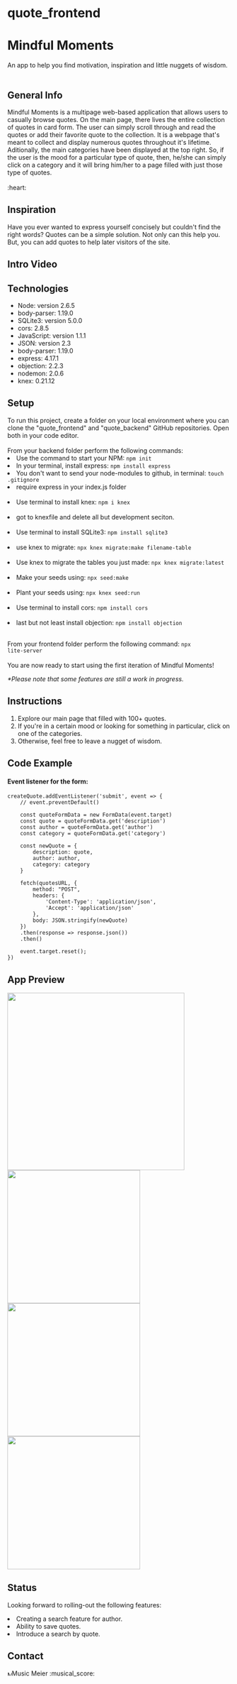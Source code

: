# quote_frontend
<h1>Mindful Moments</h1>
An app to help you find motivation, inspiration and little nuggets of wisdom.
<br></br>
<h2>General Info</h2>
<p>
Mindful Moments is a multipage web-based application that allows users to casually browse quotes. On the main page, there lives the entire collection of quotes in card form. The user can simply scroll through and read the quotes or add their favorite quote to the collection. It is a webpage that's meant to collect and display numerous quotes throughout it's lifetime. Aditionally, the main categories have been displayed at the top right. So, if the user is the mood for a particular type of quote, then, he/she can simply click on a category and it will bring him/her to a page filled with just those type of quotes.<br>
<br>:heart:</br>
</p>

<h2>Inspiration</h2>

<p>
 Have you ever wanted to express yourself concisely but couldn't find the right words? Quotes can be a simple solution. Not only can this help you. But, you can add quotes to help later visitors of the site. 
</p>

<h2>Intro Video</h2>

<h2>Technologies</h2>

<ul>
 <li>Node: version 2.6.5</li>
 <li>body-parser: 1.19.0</li>
 <li>SQLite3: version 5.0.0</li>
 <li>cors: 2.8.5</li>
 <li>JavaScript: version 1.1.1</li>
 <li>JSON: version 2.3</li>
 <li>body-parser: 1.19.0</li>
 <li>express: 4.17.1</li>
 <li>objection: 2.2.3</li>
 <li>nodemon: 2.0.6</li>
 <li>knex: 0.21.12</li>
</ul>

<h2>Setup</h2>
To run this project, create a folder on your local environment where you can clone the "quote_frontend" and "quote_backend" GitHub repositories. Open both in your code editor.<br><br>
From your backend folder perform the following commands:<br>
<li>Use the command to start your NPM: <code>npm init</code></li>
<li>In your terminal, install express: <code>npm install express</code></li>
<li>You don't want to send your node-modules to github, in terminal: <code>touch .gitignore</code></li>
<li>require express in your index.js folder</li><br>
<li>Use terminal to install knex: <code>npm i knex</code></li><br>
<li>got to knexfile and delete all but development seciton. </li><br>
<li>Use terminal to install SQLite3: <code>npm install sqlite3</code></li><br>
<li>use knex to migrate: <code>npx knex migrate:make filename-table</code></li><br>
<li>Use knex to migrate the tables you just made: <code>npx knex migrate:latest</code></li><br>
<li>Make your seeds using: <code>npx seed:make</code></li><br>
<li>Plant your seeds using: <code>npx knex seed:run</code></li><br>
<li>Use terminal to install cors: <code>npm install cors</code></li><br>
<li>last but not least install objection: <code>npm install objection</code></li><br>

From your frontend folder perform the following command: <code>npx lite-server</code><br><br>
You are now ready to start using the first iteration of Mindful Moments!<br>

<i>*Please note that some features are still a work in progress.</i>

<h2>Instructions</h2>
<ol>
 <li>Explore our main page that filled with 100+ quotes.</li>
 <li>If you're in a certain mood or looking for something in particular, click on one of the categories.</li>
 <li>Otherwise, feel free to leave a nugget of wisdom.</li>
</ol>

<h2>Code Example</h2>

<h4>Event listener for the form:</h4>

```
createQuote.addEventListener('submit', event => {
    // event.preventDefault()

    const quoteFormData = new FormData(event.target)
    const quote = quoteFormData.get('description')
    const author = quoteFormData.get('author')
    const category = quoteFormData.get('category')

    const newQuote = {
        description: quote,
        author: author,
        category: category
    }

    fetch(quotesURL, {
        method: "POST",
        headers: {
            'Content-Type': 'application/json',
            'Accept': 'application/json'
        },
        body: JSON.stringify(newQuote)
    })
    .then(response => response.json())
    .then()
    
    event.target.reset();
})

```

<h2>App Preview</h2>

<img src="https://i.imgur.com/x9kGqC6.png" border="0" width="400" height="auto"/><br>
<img src="https://i.imgur.com/3MS9Rd2.png" border="0" width="300" height="auto"/><br>
<img src="https://i.imgur.com/kfg5gtq.png" border="0" width="300" height="auto"/><br>
<img src="https://i.imgur.com/4ykBtQm.png" border="0" width="300" height="auto"/><br>

<h2>Status</h2>

Looking forward to rolling-out the following features:
<li>Creating a search feature for author.</li>
<li>Ability to save quotes.</li>
<li>Introduce a search by quote.</li>

<h2>Contact</h2>
<a href="https://www.linkedin.com/in/musicmeier/"><img src="https://user-images.githubusercontent.com/68958970/97038321-a07f9600-1538-11eb-90f4-baa2d81a0664.png" alt="Music Meier" style="width:10px;height:10px;"></a>Music Meier :musical_score:<br>
